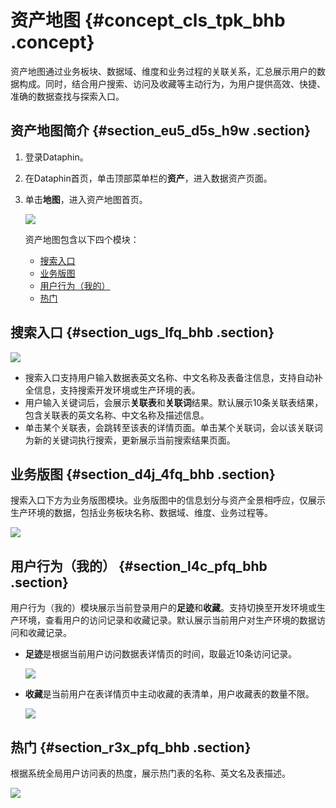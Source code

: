 # 资产地图 {#concept_cls_tpk_bhb .concept}

资产地图通过业务板块、数据域、维度和业务过程的关联关系，汇总展示用户的数据构成。同时，结合用户搜索、访问及收藏等主动行为，为用户提供高效、快捷、准确的数据查找与探索入口。

## 资产地图简介 {#section_eu5_d5s_h9w .section}

1.  登录Dataphin。
2.  在Dataphin首页，单击顶部菜单栏的**资产**，进入数据资产页面。
3.  单击**地图**，进入资产地图首页。

    ![](http://static-aliyun-doc.oss-cn-hangzhou.aliyuncs.com/assets/img/136675/156230846640684_zh-CN.png)

    资产地图包含以下四个模块：

    -   [搜索入口](#section_ugs_lfq_bhb)
    -   [业务版图](#section_d4j_4fq_bhb)
    -   [用户行为（我的）](#section_l4c_pfq_bhb)
    -   [热门](#section_r3x_pfq_bhb)

## 搜索入口 {#section_ugs_lfq_bhb .section}

![](http://static-aliyun-doc.oss-cn-hangzhou.aliyuncs.com/assets/img/136675/156230846640688_zh-CN.png)

-   搜索入口支持用户输入数据表英文名称、中文名称及表备注信息，支持自动补全信息，支持搜索开发环境或生产环境的表。
-   用户输入关键词后，会展示**关联表**和**关联词**结果。默认展示10条关联表结果，包含关联表的英文名称、中文名称及描述信息。
-   单击某个关联表，会跳转至该表的详情页面。单击某个关联词，会以该关联词为新的关键词执行搜索，更新展示当前搜索结果页面。

## 业务版图 {#section_d4j_4fq_bhb .section}

搜索入口下方为业务版图模块。业务版图中的信息划分与资产全景相呼应，仅展示生产环境的数据，包括业务板块名称、数据域、维度、业务过程等。

![](http://static-aliyun-doc.oss-cn-hangzhou.aliyuncs.com/assets/img/136675/156230846640689_zh-CN.png)

## 用户行为（我的） {#section_l4c_pfq_bhb .section}

用户行为（我的）模块展示当前登录用户的**足迹**和**收藏**。支持切换至开发环境或生产环境，查看用户的访问记录和收藏记录。默认展示当前用户对生产环境的数据访问和收藏记录。

-   **足迹**是根据当前用户访问数据表详情页的时间，取最近10条访问记录。

    ![](http://static-aliyun-doc.oss-cn-hangzhou.aliyuncs.com/assets/img/136675/156230846740691_zh-CN.png)

-   **收藏**是当前用户在表详情页中主动收藏的表清单，用户收藏表的数量不限。

    ![](http://static-aliyun-doc.oss-cn-hangzhou.aliyuncs.com/assets/img/136675/156230846740692_zh-CN.png)


## 热门 {#section_r3x_pfq_bhb .section}

根据系统全局用户访问表的热度，展示热门表的名称、英文名及表描述。

![](http://static-aliyun-doc.oss-cn-hangzhou.aliyuncs.com/assets/img/136675/156230846740693_zh-CN.png)

